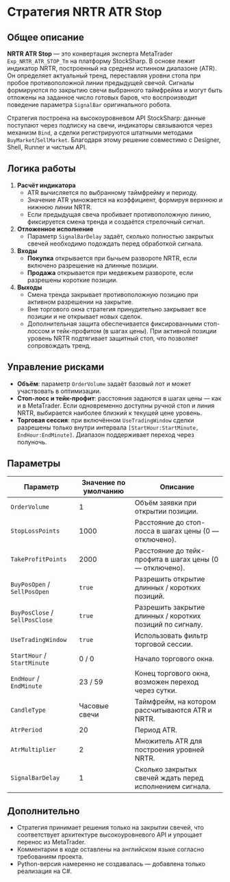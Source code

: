 # Стратегия NRTR ATR Stop

## Общее описание

**NRTR ATR Stop** — это конвертация эксперта MetaTrader `Exp_NRTR_ATR_STOP_Tm` на платформу StockSharp. В основе лежит индикатор NRTR, построенный на среднем истинном диапазоне (ATR). Он определяет актуальный тренд, переставляя уровни стопа при пробое противоположной линии предыдущей свечой. Сигналы формируются по закрытию свечи выбранного таймфрейма и могут быть отложены на заданное число готовых баров, что воспроизводит поведение параметра `SignalBar` оригинального робота.

Стратегия построена на высокоуровневом API StockSharp: данные поступают через подписку на свечи, индикаторы связываются через механизм `Bind`, а сделки регистрируются штатными методами `BuyMarket`/`SellMarket`. Благодаря этому решение совместимо с Designer, Shell, Runner и чистым API.

## Логика работы

1. **Расчёт индикатора**
   - ATR вычисляется по выбранному таймфрейму и периоду.
   - Значение ATR умножается на коэффициент, формируя верхнюю и нижнюю линии NRTR.
   - Если предыдущая свеча пробивает противоположную линию, фиксируется смена тренда и создаётся стрелочный сигнал.
2. **Отложенное исполнение**
   - Параметр `SignalBarDelay` задаёт, сколько полностью закрытых свечей необходимо подождать перед обработкой сигнала.
3. **Входы**
   - **Покупка** открывается при бычьем развороте NRTR, если включено разрешение на длинные позиции.
   - **Продажа** открывается при медвежьем развороте, если разрешены короткие позиции.
4. **Выходы**
   - Смена тренда закрывает противоположную позицию при активном разрешении на закрытие.
   - Вне торгового окна стратегия принудительно закрывает все позиции и не открывает новых сделок.
   - Дополнительная защита обеспечивается фиксированными стоп-лоссом и тейк-профитом (в шагах цены). При активной позиции уровень NRTR подтягивает защитный стоп, что позволяет сопровождать тренд.

## Управление рисками

- **Объём**: параметр `OrderVolume` задаёт базовый лот и может участвовать в оптимизации.
- **Стоп-лосс и тейк-профит**: расстояния задаются в шагах цены — как и в MetaTrader. Если одновременно доступны ручной стоп и линия NRTR, выбирается наиболее близкий к текущей цене уровень.
- **Торговая сессия**: при включённом `UseTradingWindow` сделки разрешены только внутри интервала `[StartHour:StartMinute, EndHour:EndMinute]`. Диапазон поддерживает переход через полуночь.

## Параметры

| Параметр | Значение по умолчанию | Описание |
| --- | --- | --- |
| `OrderVolume` | 1 | Объём заявки при открытии позиции. |
| `StopLossPoints` | 1000 | Расстояние до стоп-лосса в шагах цены (0 — отключено). |
| `TakeProfitPoints` | 2000 | Расстояние до тейк-профита в шагах цены (0 — отключено). |
| `BuyPosOpen` / `SellPosOpen` | `true` | Разрешить открытие длинных / коротких позиций. |
| `BuyPosClose` / `SellPosClose` | `true` | Разрешить закрытие длинных / коротких позиций по сигналу. |
| `UseTradingWindow` | `true` | Использовать фильтр торговой сессии. |
| `StartHour` / `StartMinute` | 0 / 0 | Начало торгового окна. |
| `EndHour` / `EndMinute` | 23 / 59 | Конец торгового окна, возможен переход через сутки. |
| `CandleType` | Часовые свечи | Таймфрейм, на котором рассчитываются ATR и NRTR. |
| `AtrPeriod` | 20 | Период ATR. |
| `AtrMultiplier` | 2 | Множитель ATR для построения уровней NRTR. |
| `SignalBarDelay` | 1 | Сколько закрытых свечей ждать перед исполнением сигнала. |

## Дополнительно

- Стратегия принимает решения только на закрытии свечей, что соответствует архитектуре высокоуровневого API и упрощает перенос из MetaTrader.
- Комментарии в коде оставлены на английском языке согласно требованиям проекта.
- Python-версия намеренно не создавалась — добавлена только реализация на C#.
